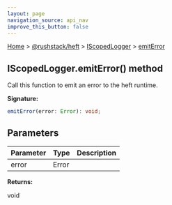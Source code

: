 ```yaml
---
layout: page
navigation_source: api_nav
improve_this_button: false
---
```



[Home](./index.md) &gt; [@rushstack/heft](./heft.md) &gt; [IScopedLogger](./heft.iscopedlogger.md) &gt; [emitError](./heft.iscopedlogger.emiterror.md)

## IScopedLogger.emitError() method

Call this function to emit an error to the heft runtime.

<b>Signature:</b>

```typescript
emitError(error: Error): void;
```

## Parameters

|  Parameter | Type | Description |
|  --- | --- | --- |
|  error | Error |  |

<b>Returns:</b>

void
